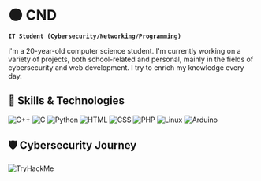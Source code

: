 # 🌑 CND

**`IT Student (Cybersecurity/Networking/Programming)`**

I'm a 20-year-old computer science student. I'm currently working on a variety of projects, both school-related and personal, mainly in the fields of cybersecurity and web development. I try to enrich my knowledge every day.

## 🧱 Skills & Technologies
![C++](https://skillicons.dev/icons?i=cpp)
![C](https://skillicons.dev/icons?i=c)
![Python](https://skillicons.dev/icons?i=python)
![HTML](https://skillicons.dev/icons?i=html)
![CSS](https://skillicons.dev/icons?i=css)
![PHP](https://skillicons.dev/icons?i=php)
![Linux](https://skillicons.dev/icons?i=linux)
![Arduino](https://skillicons.dev/icons?i=arduino)

## 🛡️ Cybersecurity Journey
![**TryHackMe**](https://tryhackme-badges.s3.amazonaws.com/cnd.png)
